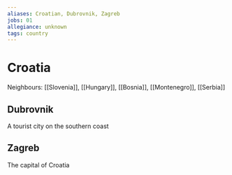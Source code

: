 ```yaml
---
aliases: Croatian, Dubrovnik, Zagreb
jobs: 01
allegiance: unknown
tags: country
---
```

# Croatia
Neighbours: [[Slovenia]], [[Hungary]], [[Bosnia]], [[Montenegro]], [[Serbia]]

## Dubrovnik
A tourist city on the southern coast

## Zagreb
The capital of Croatia